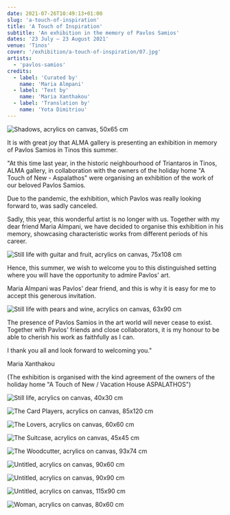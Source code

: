 ```yaml
---
date: 2021-07-26T10:49:13+01:00
slug: 'a-touch-of-inspiration'
title: 'A Touch of Inspiration'
subtitle: 'An exhibition in the memory of Pavlos Samios'
dates: '23 July – 23 August 2021'
venue: 'Tinos'
cover: '/exhibition/a-touch-of-inspiration/07.jpg'
artists:
  - 'pavlos-samios'
credits:
  - label: 'Curated by'
    name: 'Maria Almpani'
  - label: 'Text by'
    name: 'Maria Xanthakou'
  - label: 'Translation by'
    name: 'Yota Dimitriou'
---
```


![Shadows, <br>acrylics on canvas, <br>50x65 cm](/exhibition/a-touch-of-inspiration/01.jpg)

It is with great joy that ALMA gallery is presenting an exhibition in memory of Pavlos Samios in Tinos this summer.

"At this time last year, in the historic neighbourhood of Triantaros in Tinos, ALMA gallery, in collaboration with the owners of the holiday home "A Touch of New - Aspalathos" were organising an exhibition of the work of our beloved Pavlos Samios.

Due to the pandemic, the exhibition, which Pavlos was really looking forward to, was sadly canceled.

Sadly, this year, this wonderful artist is no longer with us. Together with my dear friend Maria Almpani, we have decided to organise this exhibition in his memory, showcasing characteristic works from different periods of his career.

![Still life with guitar and fruit, <br>acrylics on canvas, <br>75x108 cm](/exhibition/a-touch-of-inspiration/02.jpg)

Hence, this summer, we wish to welcome you to this distinguished setting where you will have the opportunity to admire Pavlos' art.

Maria Almpani was Pavlos' dear friend, and this is why it is easy for me to accept this generous invitation. 

![Still life with pears and wine, <br>acrylics on canvas, <br>63x90 cm](/exhibition/a-touch-of-inspiration/03.jpg)

The presence of Pavlos Samios in the art world will never cease to exist. Together with Pavlos' friends and close collaborators, it is my honour to be able to cherish his work as faithfully as I can.

I thank you all and look forward to welcoming you."

Maria Xanthakou

 
(Τhe exhibition is organised with the kind agreement of the owners of the holiday home
"A Touch of New / Vacation House ASPALATHOS")


![Still life, <br>acrylics on canvas, <br>40x30 cm](/exhibition/a-touch-of-inspiration/04.jpg)

![The Card Players, <br>acrylics on canvas, <br>85x120 cm](/exhibition/a-touch-of-inspiration/05.jpg)

![The Lovers, <br>acrylics on canvas, <br>60x60 cm](/exhibition/a-touch-of-inspiration/06.jpg)

![The Suitcase, <br>acrylics on canvas, <br>45x45 cm](/exhibition/a-touch-of-inspiration/07.jpg)

![The Woodcutter, <br>acrylics on canvas, <br>93x74 cm](/exhibition/a-touch-of-inspiration/08.jpg)

![Untitled, <br>acrylics on canvas, <br>90x60 cm](/exhibition/a-touch-of-inspiration/09.jpg)

![Untitled, <br>acrylics on canvas, <br>90x90 cm](/exhibition/a-touch-of-inspiration/10.jpg)

![Untitled, <br>acrylics on canvas, <br>115x90 cm](/exhibition/a-touch-of-inspiration/11.jpg)

![Woman, <br>acrylics on canvas, <br>80x60 cm](/exhibition/a-touch-of-inspiration/12.jpg)

